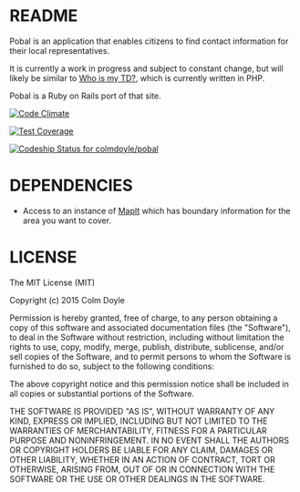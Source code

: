 # README

Pobal is an application that enables citizens to find contact information for their local representatives.

It is currently a work in progress and subject to constant change, but will likely be similar to [Who is my TD?](http://whoismytd.com), which is currently written in PHP.

Pobal is a Ruby on Rails port of that site.

[![Code Climate](https://codeclimate.com/github/colmdoyle/pobal/badges/gpa.svg)](https://codeclimate.com/github/colmdoyle/pobal)

[![Test Coverage](https://codeclimate.com/github/colmdoyle/pobal/badges/coverage.svg)](https://codeclimate.com/github/colmdoyle/pobal/coverage)

[ ![Codeship Status for colmdoyle/pobal](https://codeship.com/projects/10fc0730-60b9-0133-0336-1a6c59bbc52b/status?branch=master)](https://codeship.com/projects/112277)

# DEPENDENCIES

* Access to an instance of [MapIt](https://mapit.mysociety.org/) which has boundary information for the area you want to cover.

# LICENSE

The MIT License (MIT)

Copyright (c) 2015 Colm Doyle

Permission is hereby granted, free of charge, to any person obtaining a copy
of this software and associated documentation files (the "Software"), to deal
in the Software without restriction, including without limitation the rights
to use, copy, modify, merge, publish, distribute, sublicense, and/or sell
copies of the Software, and to permit persons to whom the Software is
furnished to do so, subject to the following conditions:

The above copyright notice and this permission notice shall be included in all
copies or substantial portions of the Software.

THE SOFTWARE IS PROVIDED "AS IS", WITHOUT WARRANTY OF ANY KIND, EXPRESS OR
IMPLIED, INCLUDING BUT NOT LIMITED TO THE WARRANTIES OF MERCHANTABILITY,
FITNESS FOR A PARTICULAR PURPOSE AND NONINFRINGEMENT. IN NO EVENT SHALL THE
AUTHORS OR COPYRIGHT HOLDERS BE LIABLE FOR ANY CLAIM, DAMAGES OR OTHER
LIABILITY, WHETHER IN AN ACTION OF CONTRACT, TORT OR OTHERWISE, ARISING FROM,
OUT OF OR IN CONNECTION WITH THE SOFTWARE OR THE USE OR OTHER DEALINGS IN THE
SOFTWARE.
